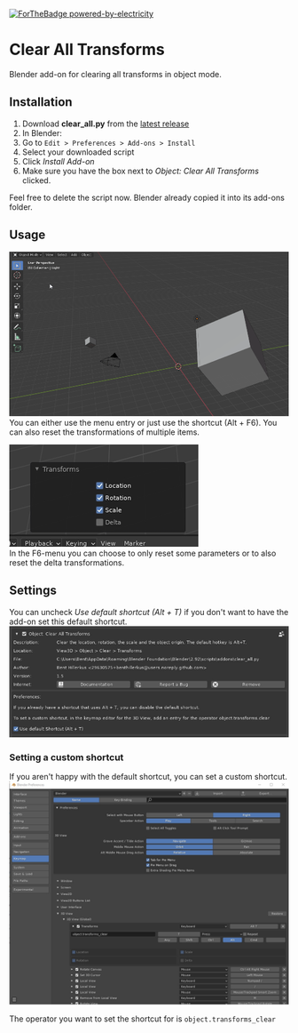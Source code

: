 [![ForTheBadge powered-by-electricity](http://ForTheBadge.com/images/badges/powered-by-electricity.svg)](http://ForTheBadge.com)

# Clear All Transforms
Blender add-on for clearing all transforms in object mode.

## Installation
1. Download **clear_all.py** from the [latest release](https://github.com/benthillerkus/clear_all/releases)
2. In Blender:
  1. Go to `Edit > Preferences > Add-ons > Install`
  2. Select your downloaded script
  3. Click *Install Add-on*
  4. Make sure you have the box next to *Object: Clear All Transforms* clicked.
  
Feel free to delete the script now. Blender already copied it into its add-ons folder.

## Usage
![The user selects all items and then uses the menu entry under Object > Clear > Transforms to reset all of the transforms.](usage.gif)<br>
You can either use the menu entry or just use the shortcut (Alt + F6). You can also reset the transformations of multiple items.

![Limit the properties to reset in the F6-menu](f6menu.jpg)<br>
In the F6-menu you can choose to only reset some parameters or to also reset the delta transformations.

## Settings
You can uncheck *Use default shortcut (Alt + T)* if you don't want to have the add-on set this default shortcut.
![How the preferences should roughly look like](preferences.jpg)<br>

### Setting a custom shortcut
If you aren't happy with the default shortcut, you can set a custom shortcut.
![Use the keymap editor for setting a custom shortcut key](keymap.jpg)<br>

The operator you want to set the shortcut for is `object.transforms_clear`
